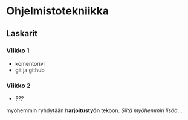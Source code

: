 # **Ohjelmistotekniikka**
## Laskarit
### Viikko 1
- komentorivi
- git ja github

### Viikko 2
- *???*

myöhemmin ryhdytään **harjoitustyön** tekoon.
*Siitä myöhemmin lisää*...
